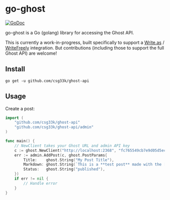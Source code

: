 # go-ghost

[![GoDoc](https://godoc.org/github.com/csg33k/ghost-api?status.svg)](https://godoc.org/github.com/csg33k/ghost-api)

go-ghost is a Go (golang) library for accessing the Ghost API.

This is currently a work-in-progress, built specifically to support a [Write.as](https://write.as) / [WriteFreely](https://writefreely.org) integration. But contributions (including those to support the full Ghost API) are welcome!

## Install

```text
go get -u github.com/csg33k/ghost-api
```

## Usage

Create a post:

```go
import (
	"github.com/csg33k/ghost-api"
	"github.com/csg33k/ghost-api/admin"
)

func main() {
	// NewClient takes your Ghost URL and admin API key
	c := ghost.NewClient("http://localhost:2368", "fc765549cb7e9d05d5ecf2c9:d3e6d27fcf782ceebea59024010aec...")
	err := admin.AddPost(c, ghost.PostParams{
		Title:    ghost.String("My Post Title"),
		Markdown: ghost.String(`This is a **test post** made with the [go-ghost](https://github.com/csg33k/ghost-api) library.`),
		Status:   ghost.String("published"),
	})
	if err != nil {
		// Handle error
	}
}
```
